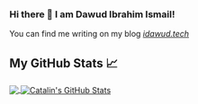 ### Hi there 👋 I am Dawud Ibrahim Ismail!

You can find me writing on my blog *[idawud.tech](https://idawud.tech)*

## My GitHub Stats &#x1f4c8;

<a href="https://github.com/idawud/idawud">
  <img align="center" src="https://github-readme-stats.vercel.app/api/top-langs/?username=idawud&hide=html&title_color=ffffff&text_color=c9cacc&icon_color=2bbc8a&bg_color=1d1f21" />
</a>
<a href="https://github.com/idawud/idawud">
  <img align="center" src="https://github-readme-stats.vercel.app/api?username=idawud&show_icons=true&line_height=27&count_private=true&title_color=ffffff&text_color=c9cacc&icon_color=2bbc8a&bg_color=1d1f21" alt="Catalin's GitHub Stats" />
</a>

<!--
**idawud/idawud** is a ✨ _special_ ✨ repository because its `README.md` (this file) appears on your GitHub profile.

Here are some ideas to get you started:

- 🔭 I’m currently working on ...
- 🌱 I’m currently learning ...
- 👯 I’m looking to collaborate on ...
- 🤔 I’m looking for help with ...
- 💬 Ask me about ...
- 📫 How to reach me: ...
- 😄 Pronouns: ...
- ⚡ Fun fact: ...
-->
